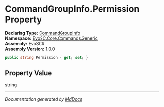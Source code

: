 ﻿<!--  
  <auto-generated>   
    The contents of this file were generated by a tool.  
    Changes to this file may be list if the file is regenerated  
  </auto-generated>   
-->

# CommandGroupInfo.Permission Property

**Declaring Type:** [CommandGroupInfo](../index.md)  
**Namespace:** [EvoSC.Core.Commands.Generic](../../index.md)  
**Assembly:** EvoSC\#  
**Assembly Version:** 1.0.0

```csharp
public string Permission { get; set; }
```

## Property Value

string

___

*Documentation generated by [MdDocs](https://github.com/ap0llo/mddocs)*
